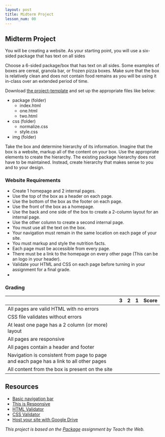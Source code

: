```yaml
---
layout: post
title: Midterm Project
lesson_num: 00
---
```


## Midterm Project

<p class="lead">You will be creating a website. As your starting point, you will use a six-sided package that has text on all sides</p>

Choose a 6-sided package/box that has text on all sides. Some examples of boxes are cereal, granola bar, or frozen pizza boxes. Make sure that the box is relatively clean and does not contain food remains as you will be using it in-class over an extended period of time.

Download [the project-template](https://github.com/DMD1070/project-template) and set up the appropriate files like below:

- package (folder)
    - index.html
    - one.html
    - two.html
- css (folder)
    - normalize.css
    - style.css
- img (folder)

Take the box and determine hierarchy of its information. Imagine that the box is a website, markup all of the content on your box. Use the appropriate elements to create the hierarchy. The existing package hierarchy does not have to be maintained. Instead, create hierarchy that makes sense to you and to your design.

### Website Requirements

- Create 1 homepage and 2 internal pages.
- Use the top of the box as a header on each page.
- Use the bottom of the box as the footer on each page.
- Use the front of the box as a homepage.
- Use the back and one side of the box to create a 2-column layout for an internal page.
- Use the other column to create a second internal page.
- You must use all the text on the box.
- Your navigation must remain in the same location on each page of your site.
- You must markup and style the nutrition facts.
- Each page must be accessible from every page.
- There must be a link to the homepage on every other page (This can be an logo in your header).
- Validate your HTML and CSS on each page before turning in your assignment for a final grade.
- 
### Grading

|                                                                                        | 3 | 2 | 1 | Score |
|----------------------------------------------------------------------------------------|---|---|---|-------|
| All pages are valid HTML with no errors                                                |   |   |   |       |
| CSS file validates without errors                                                      |   |   |   |       |
| At least one page has a 2 column (or more) layout                                      |   |   |   |       |
| All pages are responsive                                                               |   |   |   |       |
| All pages contain a header and footer                                                  |   |   |   |       |
| Navigation is consistent from page to page and each page has a link to all other pages |   |   |   |       |
| All content from the box is present on the site                                        |   |   |   |       |

## Resources

- [Basic navigation bar](http://cdpn.io/KhHrA)
- [This is Responsive](http://bradfrost.github.io/this-is-responsive/)
- [HTML Validator](http://validator.w3.org/)
- [CSS Validator](http://jigsaw.w3.org/css-validator/)
- [Host your site with Google Drive](https://support.google.com/drive/answer/2881970?hl=en)


*This project is based on the [Package](http://teachtheweb.com/course_materials/package.php) assignment by Teach the Web.*
